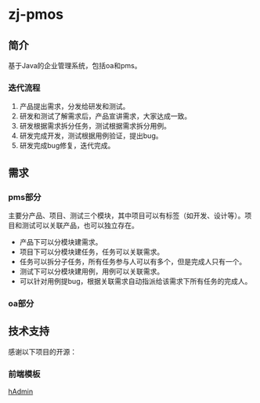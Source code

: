 # zj-pmos
## 简介
基于Java的企业管理系统，包括oa和pms。

### 迭代流程

1. 产品提出需求，分发给研发和测试。
2. 研发和测试了解需求后，产品宣讲需求，大家达成一致。
3. 研发根据需求拆分任务，测试根据需求拆分用例。
4. 研发完成开发，测试根据用例验证，提出bug。
5. 研发完成bug修复，迭代完成。

## 需求
### pms部分
主要分产品、项目、测试三个模块，其中项目可以有标签（如开发、设计等）。项目和测试可以关联产品，也可以独立存在。
- 产品下可以分模块建需求。
- 项目下可以分模块建任务，任务可以关联需求。
- 任务可以拆分子任务，所有任务参与人可以有多个，但是完成人只有一个。
- 测试下可以分模块建用例，用例可以关联需求。
- 可以针对用例提bug，根据关联需求自动指派给该需求下所有任务的完成人。

### oa部分

## 技术支持
感谢以下项目的开源：
### 前端模板
[hAdmin](https://github.com/huangyaoxin/hAdmin)
